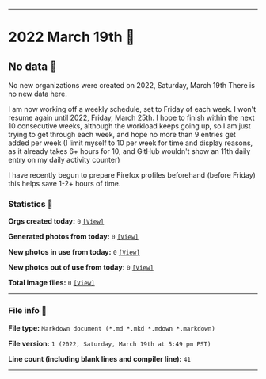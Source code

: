
***

# 2022 March 19th 📅

## No data 🚫

No new organizations were created on 2022, Saturday, March 19th There is no new data here.

<!-- I do not plan on creating any new organizations until I get more caught up, and have at least 6 hours of free time on any day (most likely, I will resume next Friday, March 4th) !-->

I am now working off a weekly schedule, set to Friday of each week. I won't resume again until 2022, Friday, March 25th. I hope to finish within the next 10 consecutive weeks, although the workload keeps going up, so I am just trying to get through each week, and hope no more than 9 entries get added per week (I limit myself to 10 per week for time and display reasons, as it already takes 6+ hours for 10, and GitHub wouldn't show an 11th daily entry on my daily activity counter)

I have recently begun to prepare Firefox profiles beforehand (before Friday) this helps save 1-2+ hours of time.

<!-- I will (hopefully) be creating new organizations at some point later this month. At the moment, I have become overloaded, and need to take a break. The list keeps growing faster than I can catch up on it, and it would have taken 3+ more consecutive days of work, which I can't do right now. !-->

### Statistics 📝

**Orgs created today:** `0` [`[View]`](/NewOrgs/2022/03_March/README.md#2022-march-19th)

**Generated photos from today:** `0` [`[View]`](/OrganizationGraphics/ByDate/2022/March/19/Generated/)

**New photos in use from today:** `0` [`[View]`](/OrganizationGraphics/ByDate/2022/March/19/Used/)

**New photos out of use from today:** `0` [`[View]`](/OrganizationGraphics/ByDate/2022/March/19/Unused/)

**Total image files:** `0` [`[View]`](/OrganizationGraphics/ByDate/2022/March/19/)

***

### File info 📜

**File type:** `Markdown document (*.md *.mkd *.mdown *.markdown)`

**File version:** `1 (2022, Saturday, March 19th at 5:49 pm PST)`

**Line count (including blank lines and compiler line):** `41`

***
